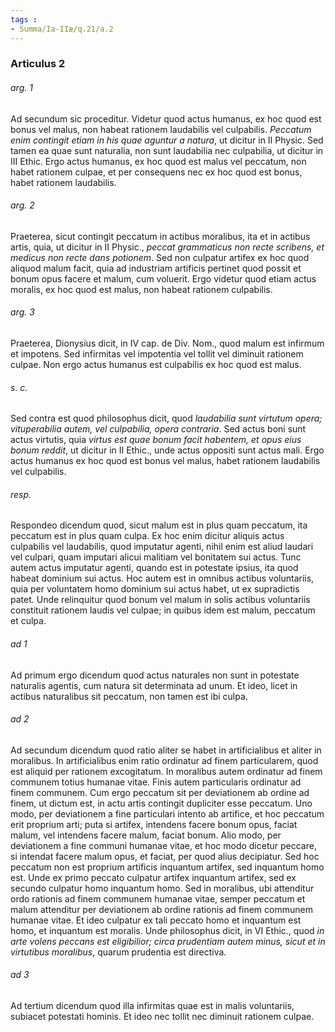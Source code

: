 ```yaml
---
tags : 
- Summa/Ia-IIæ/q.21/a.2
---
```


### Articulus 2

###### arg. 1
Ad secundum sic proceditur. Videtur quod actus humanus, ex hoc quod est bonus vel malus, non habeat rationem laudabilis vel culpabilis. *Peccatum enim contingit etiam in his quae aguntur a natura*, ut dicitur in II Physic. Sed tamen ea quae sunt naturalia, non sunt laudabilia nec culpabilia, ut dicitur in III Ethic. Ergo actus humanus, ex hoc quod est malus vel peccatum, non habet rationem culpae, et per consequens nec ex hoc quod est bonus, habet rationem laudabilis.

###### arg. 2
Praeterea, sicut contingit peccatum in actibus moralibus, ita et in actibus artis, quia, ut dicitur in II Physic., *peccat grammaticus non recte scribens, et medicus non recte dans potionem*. Sed non culpatur artifex ex hoc quod aliquod malum facit, quia ad industriam artificis pertinet quod possit et bonum opus facere et malum, cum voluerit. Ergo videtur quod etiam actus moralis, ex hoc quod est malus, non habeat rationem culpabilis.

###### arg. 3
Praeterea, Dionysius dicit, in IV cap. de Div. Nom., quod malum est infirmum et impotens. Sed infirmitas vel impotentia vel tollit vel diminuit rationem culpae. Non ergo actus humanus est culpabilis ex hoc quod est malus.

###### s. c.
Sed contra est quod philosophus dicit, quod *laudabilia sunt virtutum opera; vituperabilia autem, vel culpabilia, opera contraria*. Sed actus boni sunt actus virtutis, quia *virtus est quae bonum facit habentem, et opus eius bonum reddit*, ut dicitur in II Ethic., unde actus oppositi sunt actus mali. Ergo actus humanus ex hoc quod est bonus vel malus, habet rationem laudabilis vel culpabilis.

###### resp.
Respondeo dicendum quod, sicut malum est in plus quam peccatum, ita peccatum est in plus quam culpa. Ex hoc enim dicitur aliquis actus culpabilis vel laudabilis, quod imputatur agenti, nihil enim est aliud laudari vel culpari, quam imputari alicui malitiam vel bonitatem sui actus. Tunc autem actus imputatur agenti, quando est in potestate ipsius, ita quod habeat dominium sui actus. Hoc autem est in omnibus actibus voluntariis, quia per voluntatem homo dominium sui actus habet, ut ex supradictis patet. Unde relinquitur quod bonum vel malum in solis actibus voluntariis constituit rationem laudis vel culpae; in quibus idem est malum, peccatum et culpa.

###### ad 1
Ad primum ergo dicendum quod actus naturales non sunt in potestate naturalis agentis, cum natura sit determinata ad unum. Et ideo, licet in actibus naturalibus sit peccatum, non tamen est ibi culpa.

###### ad 2
Ad secundum dicendum quod ratio aliter se habet in artificialibus et aliter in moralibus. In artificialibus enim ratio ordinatur ad finem particularem, quod est aliquid per rationem excogitatum. In moralibus autem ordinatur ad finem communem totius humanae vitae. Finis autem particularis ordinatur ad finem communem. Cum ergo peccatum sit per deviationem ab ordine ad finem, ut dictum est, in actu artis contingit dupliciter esse peccatum. Uno modo, per deviationem a fine particulari intento ab artifice, et hoc peccatum erit proprium arti; puta si artifex, intendens facere bonum opus, faciat malum, vel intendens facere malum, faciat bonum. Alio modo, per deviationem a fine communi humanae vitae, et hoc modo dicetur peccare, si intendat facere malum opus, et faciat, per quod alius decipiatur. Sed hoc peccatum non est proprium artificis inquantum artifex, sed inquantum homo est. Unde ex primo peccato culpatur artifex inquantum artifex, sed ex secundo culpatur homo inquantum homo. Sed in moralibus, ubi attenditur ordo rationis ad finem communem humanae vitae, semper peccatum et malum attenditur per deviationem ab ordine rationis ad finem communem humanae vitae. Et ideo culpatur ex tali peccato homo et inquantum est homo, et inquantum est moralis. Unde philosophus dicit, in VI Ethic., quod *in arte volens peccans est eligibilior; circa prudentiam autem minus, sicut et in virtutibus moralibus*, quarum prudentia est directiva.

###### ad 3
Ad tertium dicendum quod illa infirmitas quae est in malis voluntariis, subiacet potestati hominis. Et ideo nec tollit nec diminuit rationem culpae.

